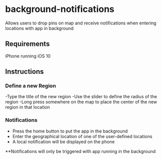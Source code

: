 # background-notifications
Allows users to drop pins on map and receive notifications when entering locations with app in background

## Requirements
iPhone running iOS 10

## Instructions

### Define a new Region
-Type the title of the new region
-Use the slider to define the radius of the region
-Long press somewhere on the map to place the center of the new region in that location

### Notifications
- Press the home button to put the app in the background
- Enter the geographical location of one of the user-defined locations
- A local notification will be displayed on the phone

**Notifications will only be triggered with app running in the background
